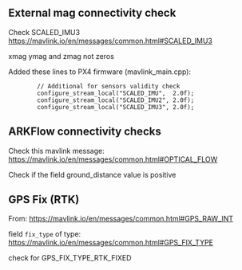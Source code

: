 
## External mag connectivity check
Check SCALED_IMU3 https://mavlink.io/en/messages/common.html#SCALED_IMU3

xmag ymag and zmag not zeros

Added these lines to PX4 firmware (mavlink_main.cpp):

```
		// Additional for sensors validity check
		configure_stream_local("SCALED_IMU",  2.0f);
		configure_stream_local("SCALED_IMU2", 2.0f);
		configure_stream_local("SCALED_IMU3", 2.0f);
```

## ARKFlow connectivity checks
Check this mavlink message: https://mavlink.io/en/messages/common.html#OPTICAL_FLOW

Check if the field ground_distance value is positive

## GPS Fix (RTK)
From: https://mavlink.io/en/messages/common.html#GPS_RAW_INT

field `fix_type` of type: 
https://mavlink.io/en/messages/common.html#GPS_FIX_TYPE

check for GPS_FIX_TYPE_RTK_FIXED
